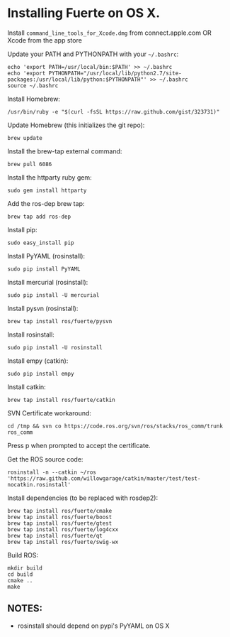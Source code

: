 # Installing Fuerte on OS X.

Install `command_line_tools_for_Xcode.dmg` from connect.apple.com OR Xcode from the app store

Update your PATH and PYTHONPATH with your `~/.bashrc`:

    echo 'export PATH=/usr/local/bin:$PATH' >> ~/.bashrc
    echo 'export PYTHONPATH="/usr/local/lib/python2.7/site-packages:/usr/local/lib/python:$PYTHONPATH"' >> ~/.bashrc
    source ~/.bashrc

Install Homebrew:

    /usr/bin/ruby -e "$(curl -fsSL https://raw.github.com/gist/323731)"

Update Homebrew (this initializes the git repo):

    brew update

Install the brew-tap external command:

    brew pull 6086

Install the httparty ruby gem:

    sudo gem install httparty

Add the ros-dep brew tap:

    brew tap add ros-dep

Install pip:

    sudo easy_install pip

Install PyYAML (rosinstall):

    sudo pip install PyYAML

Install mercurial (rosinstall):

    sudo pip install -U mercurial

Install pysvn (rosinstall):

    brew tap install ros/fuerte/pysvn

Install rosinstall:

    sudo pip install -U rosinstall

Install empy (catkin):

    sudo pip install empy

Install catkin:

    brew tap install ros/fuerte/catkin

SVN Certificate workaround:

    cd /tmp && svn co https://code.ros.org/svn/ros/stacks/ros_comm/trunk ros_comm

Press p when prompted to accept the certificate.

Get the ROS source code:

    rosinstall -n --catkin ~/ros 'https://raw.github.com/willowgarage/catkin/master/test/test-nocatkin.rosinstall'

<!---
Remove the rx directory:

    cd ~/ros
    rm -rf rx
-->

Install dependencies (to be replaced with rosdep2):

    brew tap install ros/fuerte/cmake
    brew tap install ros/fuerte/boost
    brew tap install ros/fuerte/gtest
    brew tap install ros/fuerte/log4cxx
    brew tap install ros/fuerte/qt
    brew tap install ros/fuerte/swig-wx

Build ROS:

    mkdir build
    cd build
    cmake ..
    make

## NOTES:

* rosinstall should depend on pypi's PyYAML on OS X
